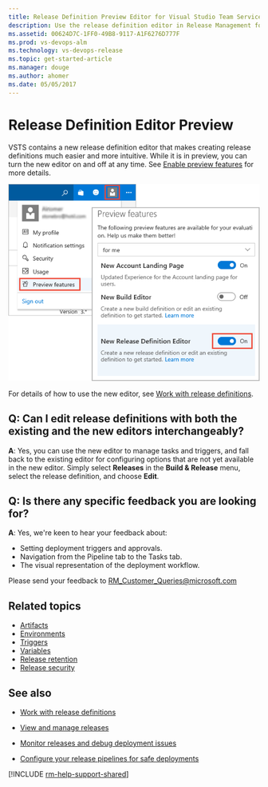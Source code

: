 ```yaml
---
title: Release Definition Preview Editor for Visual Studio Team Services and Team Foundation Server
description: Use the release definition editor in Release Management for Visual Studio Team Services (VSTS) and Team Foundation Server (TFS)
ms.assetid: 00624D7C-1FF0-49B8-9117-A1F6276D777F
ms.prod: vs-devops-alm
ms.technology: vs-devops-release
ms.topic: get-started-article
ms.manager: douge
ms.author: ahomer
ms.date: 05/05/2017
---
```


# Release Definition Editor Preview

VSTS contains a new release definition editor that makes creating release definitions much easier and more intuitive.
While it is in preview, you can turn the new editor on and off at any time. See
[Enable preview features](../../collaborate/preview-features.md)
for more details.

![Turning the new editor on and off](_img/release-definition-editor/open-editor.png)

For details of how to use the new editor, see [Work with release definitions](../actions/work-with-release-definitions.md).

## Q: Can I edit release definitions with both the existing and the new editors interchangeably?

**A**: Yes, you can use the new editor to manage tasks and triggers,
and fall back to the existing editor for configuring options that are
not yet available in the new editor. Simply select **Releases** in the
**Build &amp; Release** menu, select the release definition, and choose **Edit**.

## Q: Is there any specific feedback you are looking for?

**A**: Yes, we're keen to hear your feedback about:

* Setting deployment triggers and approvals.
* Navigation from the Pipeline tab to the Tasks tab.
* The visual representation of the deployment workflow.

Please send your feedback to [RM_Customer_Queries@microsoft.com](mailto:RM_Customer_Queries@microsoft.com)

## Related topics

* [Artifacts](../concepts/definitions/release/artifacts.md)
* [Environments](../concepts/definitions/release/environments.md)
* [Triggers](../concepts/definitions/release/triggers.md)
* [Variables](../concepts/definitions/release/variables.md)
* [Release retention](../concepts/policies/retention.md)
* [Release security](../concepts/policies/permissions.md#release-permissions)

## See also

* [Work with release definitions](../actions/work-with-release-definitions.md)

* [View and manage releases](../actions/view-manage-releases.md)

* [Monitor releases and debug deployment issues](../actions/debug-deployment-issues.md)

* [Configure your release pipelines for safe deployments](https://blogs.msdn.microsoft.com/visualstudioalm/2017/04/24/configuring-your-release-pipelines-for-safe-deployments/)

[!INCLUDE [rm-help-support-shared](../_shared/rm-help-support-shared.md)]
